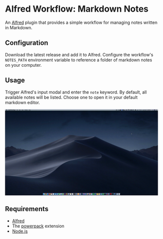 # Alfred Workflow: Markdown Notes

An [Alfred](https://www.alfredapp.com/) plugin that provides a simple workflow for managing notes written in Markdown.

## Configuration

Download the latest release and add it to Alfred. Configure the workflow's `NOTES_PATH` environment variable to reference a folder of markdown notes on your computer.

## Usage

Trigger Alfred's input modal and enter the `note` keyword. By default, all available notes will be listed. Choose one to open it in your default markdown editor.

![Demo](./misc/notes.gif)

## Requirements

- [Alfred]([Alfred](https://www.alfredapp.com/))
- The [powerpack](https://www.alfredapp.com/powerpack/) extension
- [Node.js](https://nodejs.org/en/)
